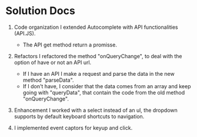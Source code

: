 # Solution Docs

<!-- You can include documentation, additional setup instructions, notes etc. here -->

1) Code organization
    I extended Autocomplete with API functionalities (API.JS).
    - The API get method return a promisse.

2) Refactors
    I refactored the method "onQueryChange", to deal with the option of have or not an API url. 
    - If I have an API I make a request and parse the data in the new method "parseData".
    - If I don't have, I consider that the data comes from an array and keep going with "queryData", that contain the code from the old method "onQueryChange". 

3) Enhancement 
    I worked with a select instead of an ul, the dropdown supports by default  keyboard shortcuts to navigation.

4) I implemented event captors for keyup and click.
